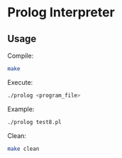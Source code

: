 # Prolog Interpreter

## Usage

Compile:

```bash
make
```

Execute:

```bash
./prolog <program_file>
```

Example:

```bash
./prolog test8.pl
```

Clean:

```bash
make clean
```
